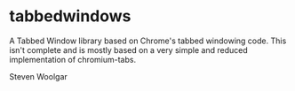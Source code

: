 tabbedwindows
=============

A Tabbed Window library based on Chrome's tabbed windowing code.
This isn't complete and is mostly based on a very simple and reduced implementation of chromium-tabs.



Steven Woolgar
